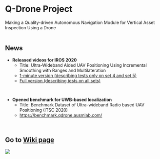 # Q-Drone Project
Making a Quality-driven Autonomous Navigation Module for Vertical Asset Inspection Using a Drone
<br/>
<br/>

## News
* **Released videos for IROS 2020**
  - Title: Ultra-Wideband Aided UAV Positioning Using Incremental Smoothing with Ranges and Multilateration
  - [1-minute version (describing tests only on set 4 and set 5)](https://youtu.be/y-s3sQYWZY8)
  - [Full version (describing tests on all sets)](https://youtu.be/BHdCxzn9JAs)
<br/>

* **Opened benchmark for UWB-based localization**
  - Title: Benchmark Dataset of Ultra-wideband Radio based UAV Positioning (ITSC 2020)
  - https://benchmark.qdrone.ausmlab.com/
<br/>


## Go to [Wiki page](https://github.com/yorku-ausml/vai_uav/wiki)

![](https://github.com/yorku-ausml/vai_uav/blob/master/doc_supp/test2.jpg)

